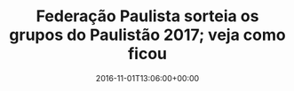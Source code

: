 ---
layout: post
title: "Federação Paulista sorteia os grupos do Paulistão 2017; veja como ficou"
date: 2016-11-01T13:06:00+00:00
external_link: "http://globoesporte.globo.com/sp/futebol/campeonato-paulista/noticia/2016/11/federacao-paulista-sorteia-os-grupos-do-paulistao-2017-veja-como-ficou.html"
categories: news globo.com
---